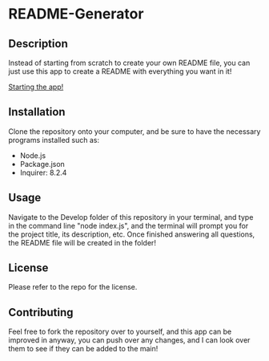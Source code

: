 # README-Generator

## Description
Instead of starting from scratch to create your own README file, you can just use this app to create a README with everything you want in it!

[Starting the app!](/assets/Starting%20README%20generator%20picture.png)

## Installation

Clone the repository onto your computer, and be sure to have the necessary programs installed such as: 
 - Node.js
 - Package.json
 - Inquirer: 8.2.4


## Usage

Navigate to the Develop folder of this repository in your terminal, and type in the command line "node index.js", and the terminal will prompt you for the project title, its description, etc. Once finished answering all questions, the README file will be created in the folder!
 
## License

Please refer to the repo for the license.

## Contributing 

Feel free to fork the repository over to yourself, and this app can be improved in anyway, you can push over any changes, and I can look over them to see if they can be added to the main!

